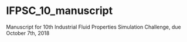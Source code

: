 # IFPSC_10_manuscript
Manuscript for 10th Industrial Fluid Properties Simulation Challenge, due October 7th, 2018